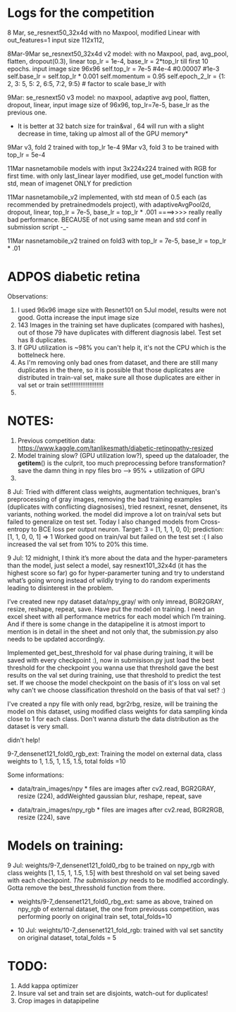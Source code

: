 # Logs for the competition

8 Mar, se_resnext50_32x4d with no Maxpool, modified Linear with out_features=1
input size 112x112,

8Mar-9Mar se_resnext50_32x4d v2 model: with no Maxpool, pad, avg_pool, flatten, dropout(0.3), linear
top_lr = 1e-4, base_lr = 2*top_lr till first 10 epochs. input image size 96x96
self.top_lr = 7e-5 #4e-4 #0.00007 #1e-3
self.base_lr = self.top_lr * 0.001
self.momentum = 0.95
self.epoch_2_lr = {1: 2, 3: 5, 5: 2, 6:5, 7:2, 9:5} # factor to scale base_lr with

9Mar: se_resnext50 v3 model: no maxpool, adaptive avg pool, flatten, dropout, linear,
input image size of 96x96, top_lr=7e-5, base_lr as the previous one.

* It is better at 32 batch size for train&val , 64 will run with a slight decrease in time, taking up almost all of the GPU memory*

9Mar v3, fold 2 trained with top_lr 1e-4
9Mar v3, fold 3 to be trained with top_lr = 5e-4

11Mar nasnetamobile models with input 3x224x224 trained with RGB for first time.
with only last_linear layer modified, use get_model function with std, mean of imagenet ONLY for prediction


11Mar nasnetamobile_v2 implemented, with std mean of 0.5 each (as recommended by pretrainedmodels project), with adaptiveAvgPool2d, dropout, linear, top_lr = 7e-5, base_lr = top_lr * .001 ====>>>> really really bad performance. BECAUSE of not using same mean and std conf in submission script -_-

11Mar nasnetamobile_v2 trained on fold3 with top_lr = 7e-5, base_lr = top_lr * .01



# ADPOS diabetic retina

Observations:

1. I used 96x96 image size with Resnet101 on 5Jul model, results were not good. Gotta increase the input image size
2. 143 Images in the training set have duplicates (compared with hashes), out of those 79 have duplicates with different diagnosis label. Test set has 8 duplicates.
3. If GPU utilization is ~98% you can't help it, it's not the CPU which is the bottelneck here.
4. As I'm removing only bad ones from dataset, and there are still many duplicates in the there, so it is possible that those duplicates are distributed in train-val set, make sure all those duplicates are either in val set or train set!!!!!!!!!!!!!!!!!!!
5.


# NOTES:

1. Previous competition data: https://www.kaggle.com/tanlikesmath/diabetic-retinopathy-resized
2. Model training slow? (GPU utilization low?), speed up the dataloader, the __getitem__() is the culprit, too much preprocessing before transformation? save the damn thing in npy files bro --> 95% + utilization of GPU
3.

8 Jul: Tried with different class weights, augmentation techniques, bran's preprocessing of gray images, removing the bad training examples (duplicates with conflicting diagnosises), tried resnext, resnet, densenet, its variants, nothing worked. the model did improve a lot on train/val sets but failed to generalize on test set. Today I also changed models from Cross-entropy to BCE loss per output neuron.
Target: 3 = [1, 1, 1, 0, 0]; prediction: [1, 1, 0, 0, 1] => 1
Worked good on train/val but failed on the test set :(
I also increased the val set from 10% to 20% this time.

9 Jul: 12 midnight, I think it’s more about the data and the hyper-parameters than the model, just select a model, say resnext101_32x4d (it has the highest score so far) go for hyper-paramerter tuning and try to understand what’s going wrong instead of wildly trying to do random experiments leading to disinterest in the problem.

I’ve created new npy dataset data/npy_gray/ with only imread, BGR2GRAY, resize, reshape, repeat, save. Have put the model on training.
I need an excel sheet with all performance metrics for each model which I’m training.
And if there is some change in the datapipeline it is atmost import to mention is in detail in the sheet and not only that, the submission.py also needs to be updated accordingly.

Implemented get_best_threshold for val phase during training, it will be saved with every checkpoint :), now in submisison.py just load the best threshold for the checkpoint you wanna use that threshold gave the best results on the val set during training, use that threshold to predict the test set. If we choose the model checkpoint on the basis of it's loss on val set why can't we choose classification threshold on the basis of that val set? :)

I've created a npy file with only read, bgr2rbg, resize, will be training the model on this dataset, using modified class weights for data sampling kinda close to 1 for each class. Don't wanna disturb the data distribution as the dataset is very small.

didn't help!



9-7_densenet121_fold0_rgb_ext: Training the model on external data, class weights to 1, 1.5, 1, 1.5, 1.5, total folds =10



Some informations:

* data/train_images/npy * files are images after cv2.read, BGR2GRAY, resize (224), addWeighted gaussian blur, reshape, repeat, save

* data/train_images/npy_rgb * files are images after cv2.read, BGR2RGB, resize (224), save




# Models on training:

9 Jul: weights/9-7_densenet121_fold0_rbg to be trained on npy_rgb with class weights [1, 1.5, 1, 1.5, 1.5] with best threshold on val set being saved with each checkpoint. *The submission.py* needs to be modified accordingly. Gotta remove the best_thresshold function from there.

* weights/9-7_densenet121_fold0_rbg_ext: same as above, trained on npy_rgb of external dataset, the one from previouss competition, was performing poorly on original train set, total_folds=10

* 10 Jul: weights/10-7_densenet121_fold_rgb: trained with val set sanctity on original dataset, total_folds = 5


# TODO:

1. Add kappa optimizer
2. Insure val set and train set are disjoints, watch-out for duplicates!
3. Crop images in datapipeline
